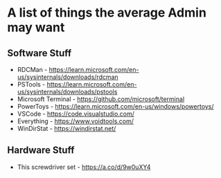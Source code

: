# A list of things the average Admin may want

## Software Stuff

- RDCMan - https://learn.microsoft.com/en-us/sysinternals/downloads/rdcman
- PSTools - https://learn.microsoft.com/en-us/sysinternals/downloads/pstools
- Microsoft Terminal - https://github.com/microsoft/terminal
- PowerToys - https://learn.microsoft.com/en-us/windows/powertoys/
- VSCode - https://code.visualstudio.com/
- Everything - https://www.voidtools.com/
- WinDirStat - https://windirstat.net/

## Hardware Stuff

- This screwdriver set - https://a.co/d/9w0uXY4